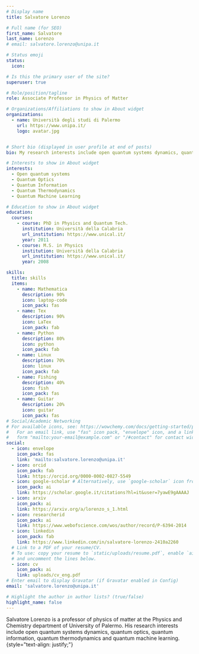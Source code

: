 ```yaml
---
# Display name
title: Salvatore Lorenzo

# Full name (for SEO)
first_name: Salvatore
last_name: Lorenzo
# email: salvatore.lorenzo@unipa.it

# Status emoji
status:
  icon: 

# Is this the primary user of the site?
superuser: true

# Role/position/tagline
role: Associate Professor in Physics of Matter

# Organizations/Affiliations to show in About widget
organizations:
  - name: Università degli studi di Palermo
    url: https://www.unipa.it/
    logo: avatar.jpg


# Short bio (displayed in user profile at end of posts)
bio: My research interests include open quantum systems dynamics, quantum optics, Quantum Information, quantum thermodynamics and quantum machine learning.

# Interests to show in About widget
interests:
  - Open quantum systems
  - Quantum Optics
  - Quantum Information
  - Quantum Thermodynamics
  - Quantum Machine Learning

# Education to show in About widget
education:
  courses:
    - course: PhD in Physics and Quantum Tech.
      institution: Università della Calabria 
      url_institution: https://www.unical.it/
      year: 2011
    - course: M.S. in Physics
      institution: Università della Calabria 
      url_institution: https://www.unical.it/
      year: 2008

skills:
  title: skills
  items:
    - name: Mathematica
      description: 90%
      icon: laptop-code
      icon_pack: fas
    - name: Tex
      description: 90%
      icon: LaTex
      icon_pack: fab
    - name: Python
      description: 80%
      icon: python
      icon_pack: fab
    - name: Linux
      description: 70%
      icon: linux
      icon_pack: fab
    - name: Fishing
      description: 40%
      icon: fish
      icon_pack: fas
    - name: Guitar
      description: 20%
      icon: guitar
      icon_pack: fas
# Social/Academic Networking
# For available icons, see: https://wowchemy.com/docs/getting-started/page-builder/#icons
#   For an email link, use "fas" icon pack, "envelope" icon, and a link in the
#   form "mailto:your-email@example.com" or "/#contact" for contact widget.
social:
  - icon: envelope
    icon_pack: fas
    link: 'mailto:salvatore.lorenzo@unipa.it'
  - icon: orcid
    icon_pack: fab
    link: https://orcid.org/0000-0002-0827-5549
  - icon: google-scholar # Alternatively, use `google-scholar` icon from `ai` icon pack
    icon_pack: ai
    link: https://scholar.google.it/citations?hl=it&user=7yawE9gAAAAJ
  - icon: arxiv
    icon_pack: ai
    link: https://arxiv.org/a/lorenzo_s_1.html
  - icon: researcherid
    icon_pack: ai
    link: https://www.webofscience.com/wos/author/record/P-6394-2014
  - icon: linkedin
    icon_pack: fab
    link: https://www.linkedin.com/in/salvatore-lorenzo-2410a2260
  # Link to a PDF of your resume/CV.
  # To use: copy your resume to `static/uploads/resume.pdf`, enable `ai` icons in `params.yaml`,
  # and uncomment the lines below.
  - icon: cv
    icon_pack: ai
    link: uploads/cv_eng.pdf
# Enter email to display Gravatar (if Gravatar enabled in Config)
email: 'salvatore.lorenzo@unipa.it'

# Highlight the author in author lists? (true/false)
highlight_name: false
---
```

Salvatore Lorenzo is a professor of physics of matter at the Physics and Chemistry department of University of Palermo. His research interests include open quantum systems dynamics, quantum optics, quantum information, quantum thermodynamics and quantum machine learning.
{style="text-align: justify;"}

